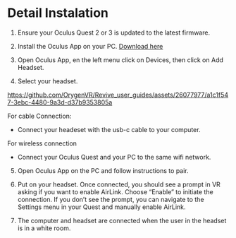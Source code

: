 # Detail Instalation


1. Ensure your Oculus Quest 2 or 3 is updated to the latest firmware.
2. Install the Oculus App on your PC. [Download here](https://www.oculus.com/download_app/?id=1582076955407037)

3. Open Oculus App, en the left menu click on Devices, then click on Add Headset.
4. Select your headset. 



https://github.com/OrygenVR/Revive_user_guides/assets/26077977/a1c1f547-3ebc-4480-9a3d-d37b9353805a



For cable Connection:
- Connect your headeset with the usb-c cable to your computer.

For wireless connection
- Connect your Oculus Quest and your PC to the same wifi network.

5. Open Oculus App on the PC and follow instructions to pair.
6. Put on your headset. Once connected, you should see a prompt in VR asking if you want to enable AirLink. Choose “Enable” to initiate the connection. If you don’t see the prompt, you can navigate to the Settings menu in your Quest and manually enable AirLink.

7. The computer and headset are connected when the user in the headset is in a white room.

